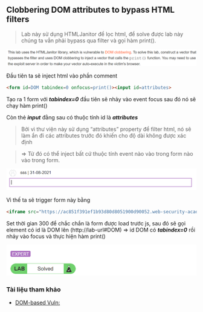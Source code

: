 ## Clobbering DOM attributes to bypass HTML filters

> Lab này sử dụng HTMLJanitor để lọc html, để solve được lab này chúng ta vẫn phải bypass qua filter và gọi hàm print().

![](/imgs/DOM-BASED-VULNERABILITIES/19.png?raw=true)

Đầu tiên ta sẽ inject html vào phần comment

```html
<form id=DOM tabindex=0 onfocus=print()><input id=attributes>
```

Tạo ra 1 form với ***tabindex=0*** đầu tiên sẽ nhảy vào event focus sau đó nó sẽ chạy hàm print()

Còn thẻ ***input*** đằng sau có thuộc tính id là ***attributes*** 

> Bởi vì thư viện này sử dụng “attributes” property để filter html, nó sẽ làm ẩn đi các attributes trước đó khiến cho độ dài không được xác định 

> => Từ đó có thể inject bất cứ thuộc tính event nào vào trong form nào vào trong form.

![](/imgs/DOM-BASED-VULNERABILITIES/20.png?raw=true)

Vì thế ta sẽ trigger form này bằng

```html
<iframe src="https://ac851f391ef1b93d80d8051900d90052.web-security-academy.net/post?postId=3" onload="setTimeout(()=>this.src=this.src+'#DOM',300)">
```

Set thời gian 300 để chắc chắn là form được load trước js, sau đó sẽ gọi element có id là DOM lên (http://lab-url#DOM) => id DOM có ***tabindex=0*** rồi nhảy vào focus và thực hiện hàm print()

![](/imgs/DOM-BASED-VULNERABILITIES/21.png?raw=true)

### Tài liệu tham khảo
- [DOM-based Vuln: ](https://portswigger.net/web-security/dom-based)